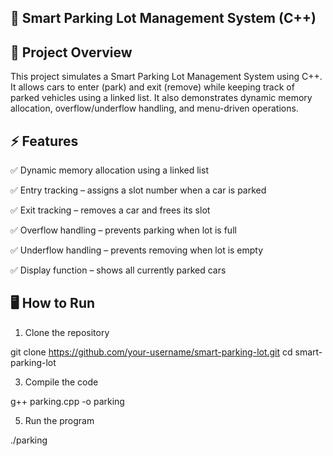 ## 🚗 Smart Parking Lot Management System (C++)
## 📌 Project Overview

This project simulates a Smart Parking Lot Management System using C++.
It allows cars to enter (park) and exit (remove) while keeping track of parked vehicles using a linked list.
It also demonstrates dynamic memory allocation, overflow/underflow handling, and menu-driven operations.

## ⚡ Features

✅ Dynamic memory allocation using a linked list

✅ Entry tracking – assigns a slot number when a car is parked

✅ Exit tracking – removes a car and frees its slot

✅ Overflow handling – prevents parking when lot is full

✅ Underflow handling – prevents removing when lot is empty

✅ Display function – shows all currently parked cars

## 🖥 How to Run
1. Clone the repository

git clone https://github.com/your-username/smart-parking-lot.git
cd smart-parking-lot

3. Compile the code
   
g++ parking.cpp -o parking

5. Run the program
   
./parking
